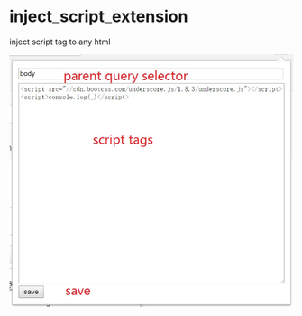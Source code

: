 # inject_script_extension

inject script tag to any html

![](https://github.com/fgfg163/inject_script_extension/blob/master/README/example.jpg?raw=true)
